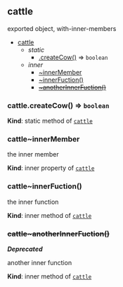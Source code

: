 <a name="module_cattle"></a>

## cattle
exported object, with-inner-members


* [cattle](#module_cattle)
    * _static_
        * [.createCow()](#module_cattle.createCow) ⇒ <code>boolean</code>
    * _inner_
        * [~innerMember](#module_cattle..innerMember)
        * [~innerFuction()](#module_cattle..innerFuction)
        * ~~[~anotherInnerFuction()](#module_cattle..anotherInnerFuction)~~

<a name="module_cattle.createCow"></a>

### cattle.createCow() ⇒ <code>boolean</code>
**Kind**: static method of [<code>cattle</code>](#module_cattle)  
<a name="module_cattle..innerMember"></a>

### cattle~innerMember
the inner member

**Kind**: inner property of [<code>cattle</code>](#module_cattle)  
<a name="module_cattle..innerFuction"></a>

### cattle~innerFuction()
the inner function

**Kind**: inner method of [<code>cattle</code>](#module_cattle)  
<a name="module_cattle..anotherInnerFuction"></a>

### ~~cattle~anotherInnerFuction()~~
***Deprecated***

another inner function

**Kind**: inner method of [<code>cattle</code>](#module_cattle)  
